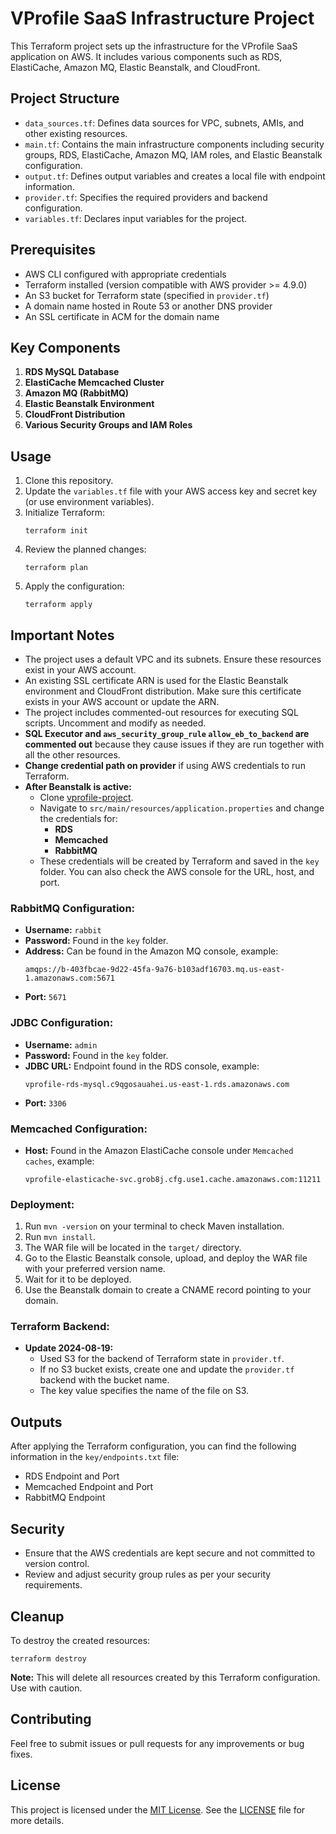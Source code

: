 # VProfile SaaS Infrastructure Project

This Terraform project sets up the infrastructure for the VProfile SaaS application on AWS. It includes various components such as RDS, ElastiCache, Amazon MQ, Elastic Beanstalk, and CloudFront.

## Project Structure

- `data_sources.tf`: Defines data sources for VPC, subnets, AMIs, and other existing resources.
- `main.tf`: Contains the main infrastructure components including security groups, RDS, ElastiCache, Amazon MQ, IAM roles, and Elastic Beanstalk configuration.
- `output.tf`: Defines output variables and creates a local file with endpoint information.
- `provider.tf`: Specifies the required providers and backend configuration.
- `variables.tf`: Declares input variables for the project.

## Prerequisites

- AWS CLI configured with appropriate credentials
- Terraform installed (version compatible with AWS provider >= 4.9.0)
- An S3 bucket for Terraform state (specified in `provider.tf`)
- A domain name hosted in Route 53 or another DNS provider
- An SSL certificate in ACM for the domain name

## Key Components

1. **RDS MySQL Database**
2. **ElastiCache Memcached Cluster**
3. **Amazon MQ (RabbitMQ)**
4. **Elastic Beanstalk Environment**
5. **CloudFront Distribution**
6. **Various Security Groups and IAM Roles**

## Usage

1. Clone this repository.
2. Update the `variables.tf` file with your AWS access key and secret key (or use environment variables).
3. Initialize Terraform:
   ```
   terraform init
   ```
4. Review the planned changes:
   ```
   terraform plan
   ```
5. Apply the configuration:
   ```
   terraform apply
   ```

## Important Notes

- The project uses a default VPC and its subnets. Ensure these resources exist in your AWS account.
- An existing SSL certificate ARN is used for the Elastic Beanstalk environment and CloudFront distribution. Make sure this certificate exists in your AWS account or update the ARN.
- The project includes commented-out resources for executing SQL scripts. Uncomment and modify as needed.
- **SQL Executor and `aws_security_group_rule` `allow_eb_to_backend` are commented out** because they cause issues if they are run together with all the other resources.
- **Change credential path on provider** if using AWS credentials to run Terraform.
- **After Beanstalk is active:**
  - Clone [vprofile-project](https://github.com/hkhcoder/vprofile-project.git).
  - Navigate to `src/main/resources/application.properties` and change the credentials for:
    - **RDS**
    - **Memcached**
    - **RabbitMQ**
  - These credentials will be created by Terraform and saved in the `key` folder. You can also check the AWS console for the URL, host, and port.

### RabbitMQ Configuration:
- **Username:** `rabbit`
- **Password:** Found in the `key` folder.
- **Address:** Can be found in the Amazon MQ console, example:
  ```
  amqps://b-403fbcae-9d22-45fa-9a76-b103adf16703.mq.us-east-1.amazonaws.com:5671
  ```
- **Port:** `5671`

### JDBC Configuration:
- **Username:** `admin`
- **Password:** Found in the `key` folder.
- **JDBC URL:** Endpoint found in the RDS console, example:
  ```
  vprofile-rds-mysql.c9qgosauahei.us-east-1.rds.amazonaws.com
  ```
- **Port:** `3306`

### Memcached Configuration:
- **Host:** Found in the Amazon ElastiCache console under `Memcached caches`, example:
  ```
  vprofile-elasticache-svc.grob8j.cfg.use1.cache.amazonaws.com:11211
  ```

### Deployment:
1. Run `mvn -version` on your terminal to check Maven installation.
2. Run `mvn install`.
3. The WAR file will be located in the `target/` directory.
4. Go to the Elastic Beanstalk console, upload, and deploy the WAR file with your preferred version name.
5. Wait for it to be deployed.
6. Use the Beanstalk domain to create a CNAME record pointing to your domain.

### Terraform Backend:
- **Update 2024-08-19:** 
  - Used S3 for the backend of Terraform state in `provider.tf`.
  - If no S3 bucket exists, create one and update the `provider.tf` backend with the bucket name.
  - The key value specifies the name of the file on S3.

## Outputs

After applying the Terraform configuration, you can find the following information in the `key/endpoints.txt` file:

- RDS Endpoint and Port
- Memcached Endpoint and Port
- RabbitMQ Endpoint

## Security

- Ensure that the AWS credentials are kept secure and not committed to version control.
- Review and adjust security group rules as per your security requirements.

## Cleanup

To destroy the created resources:

```
terraform destroy
```

**Note:** This will delete all resources created by this Terraform configuration. Use with caution.

## Contributing

Feel free to submit issues or pull requests for any improvements or bug fixes.

## License
This project is licensed under the [MIT License](LICENSE). See the [LICENSE](LICENSE) file for more details.
